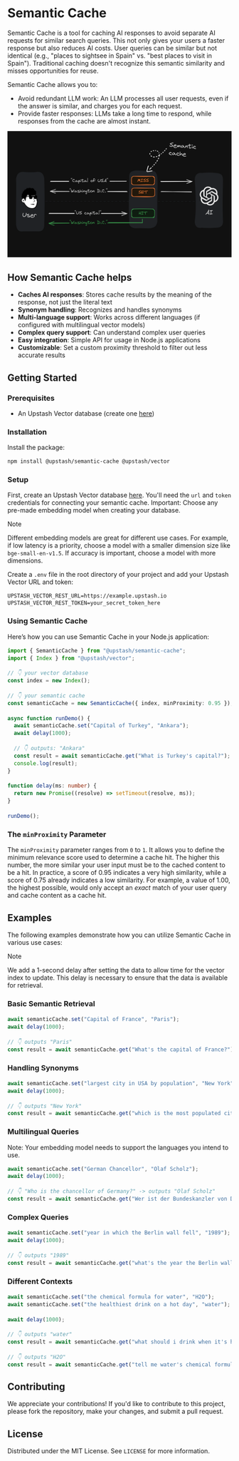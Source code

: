 # Semantic Cache

Semantic Cache is a tool for caching AI responses to avoid separate AI requests for similar search queries. This not only gives your users a faster response but also reduces AI costs. User queries can be similar but not identical (e.g., "places to sightsee in Spain" vs. "best places to visit in Spain"). Traditional caching doesn't recognize this semantic similarity and misses opportunities for reuse.

Semantic Cache allows you to:

- Avoid redundant LLM work: An LLM processes all user requests, even if the answer is similar, and charges you for each request.
- Provide faster responses: LLMs take a long time to respond, while responses from the cache are almost instant.

<img src="./assets/how-semantic-cache-works.png" width="700">

## How Semantic Cache helps

- **Caches AI responses**: Stores cache results by the meaning of the response, not just the literal text
- **Synonym handling**: Recognizes and handles synonyms
- **Multi-language support**: Works across different languages (if configured with multilingual vector models)
- **Complex query support**: Can understand complex user queries
- **Easy integration**: Simple API for usage in Node.js applications
- **Customizable**: Set a custom proximity threshold to filter out less accurate results

## Getting Started

### Prerequisites

- An Upstash Vector database (create one [here](https://console.upstash.com/vector))

### Installation

Install the package:

```bash
npm install @upstash/semantic-cache @upstash/vector
```

### Setup

First, create an Upstash Vector database [here](https://console.upstash.com/vector). You'll need the `url` and `token` credentials for connecting your semantic cache. Important: Choose any pre-made embedding model when creating your database.

> [!NOTE]  
> Different embedding models are great for different use cases. For example, if low latency is a priority, choose a model with a smaller dimension size like `bge-small-en-v1.5`. If accuracy is important, choose a model with more dimensions.

Create a `.env` file in the root directory of your project and add your Upstash Vector URL and token:

```plaintext
UPSTASH_VECTOR_REST_URL=https://example.upstash.io
UPSTASH_VECTOR_REST_TOKEN=your_secret_token_here
```

### Using Semantic Cache

Here’s how you can use Semantic Cache in your Node.js application:

```typescript
import { SemanticCache } from "@upstash/semantic-cache";
import { Index } from "@upstash/vector";

// 👇 your vector database
const index = new Index();

// 👇 your semantic cache
const semanticCache = new SemanticCache({ index, minProximity: 0.95 });

async function runDemo() {
  await semanticCache.set("Capital of Turkey", "Ankara");
  await delay(1000);

  // 👇 outputs: "Ankara"
  const result = await semanticCache.get("What is Turkey's capital?");
  console.log(result);
}

function delay(ms: number) {
  return new Promise((resolve) => setTimeout(resolve, ms));
}

runDemo();
```

### The `minProximity` Parameter

The `minProximity` parameter ranges from `0` to `1`. It allows you to define the minimum relevance score used to determine a cache hit. The higher this number, the more similar your user input must be to the cached content to be a hit. In practice, a score of 0.95 indicates a very high similarity, while a score of 0.75 already indicates a low similarity. For example, a value of 1.00, the highest possible, would only accept an _exact_ match of your user query and cache content as a cache hit.

## Examples

The following examples demonstrate how you can utilize Semantic Cache in various use cases:

> [!NOTE]  
> We add a 1-second delay after setting the data to allow time for the vector index to update. This delay is necessary to ensure that the data is available for retrieval.

### Basic Semantic Retrieval

```typescript
await semanticCache.set("Capital of France", "Paris");
await delay(1000);

// 👇 outputs "Paris"
const result = await semanticCache.get("What's the capital of France?");
```

### Handling Synonyms

```typescript
await semanticCache.set("largest city in USA by population", "New York");
await delay(1000);

// 👇 outputs "New York"
const result = await semanticCache.get("which is the most populated city in the USA?");
```

### Multilingual Queries

Note: Your embedding model needs to support the languages you intend to use.

```typescript
await semanticCache.set("German Chancellor", "Olaf Scholz");
await delay(1000);

// 👇 "Who is the chancellor of Germany?" -> outputs "Olaf Scholz"
const result = await semanticCache.get("Wer ist der Bundeskanzler von Deutschland?");
```

### Complex Queries

```typescript
await semanticCache.set("year in which the Berlin wall fell", "1989");
await delay(1000);

// 👇 outputs "1989"
const result = await semanticCache.get("what's the year the Berlin wall destroyed?");
```

### Different Contexts

```typescript
await semanticCache.set("the chemical formula for water", "H2O");
await semanticCache.set("the healthiest drink on a hot day", "water");

await delay(1000);

// 👇 outputs "water"
const result = await semanticCache.get("what should i drink when it's hot outside?");

// 👇 outputs "H2O"
const result = await semanticCache.get("tell me water's chemical formula");
```

## Contributing

We appreciate your contributions! If you'd like to contribute to this project, please fork the repository, make your changes, and submit a pull request.

## License

Distributed under the MIT License. See `LICENSE` for more information.
